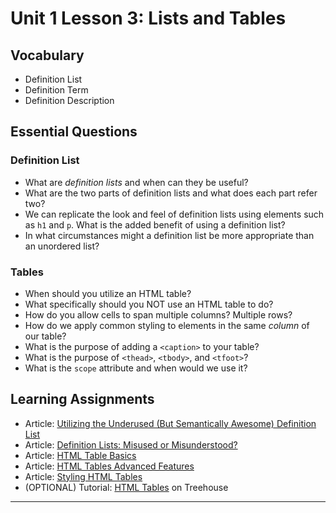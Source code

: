 # Unit 1 Lesson 3: Lists and Tables

## Vocabulary
* Definition List
* Definition Term
* Definition Description

## Essential Questions
### Definition List
* What are _definition lists_ and when can they be useful?
* What are the two parts of definition lists and what does each part refer two?
* We can replicate the look and feel of definition lists using elements such as `h1` and `p`. What is the added benefit of using a definition list?
* In what circumstances might a definition list be more appropriate than an unordered list?

### Tables
* When should you utilize an HTML table?
* What specifically should you NOT use an HTML table to do?
* How do you allow cells to span multiple columns? Multiple rows?
* How do we apply common styling to elements in the same _column_ of our table?
* What is the purpose of adding a `<caption>` to your table?
* What is the purpose of `<thead>`, `<tbody>`, and `<tfoot>`?
* What is the `scope` attribute and when would we use it?

## Learning Assignments
* Article: [Utilizing the Underused (But Semantically Awesome) Definition List](https://css-tricks.com/utilizing-the-underused-but-semantically-awesome-definition-list/)
* Article: [Definition Lists: Misused or Misunderstood?](http://maxdesign.com.au/articles/definition/)
* Article: [HTML Table Basics](https://developer.mozilla.org/en-US/docs/Learn/HTML/Tables/Basics)
* Article: [HTML Tables Advanced Features](https://developer.mozilla.org/en-US/docs/Learn/HTML/Tables/Advanced)
* Article: [Styling HTML Tables](https://developer.mozilla.org/en-US/docs/Learn/CSS/Building_blocks/Styling_tables)
* (OPTIONAL) Tutorial: [HTML Tables](https://teamtreehouse.com/library/html-tables) on Treehouse

___
